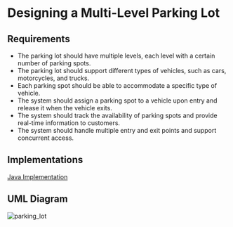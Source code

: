 # Designing a Multi-Level Parking Lot
## Requirements
* The parking lot should have multiple levels, each level with a certain number of parking spots. 
* The parking lot should support different types of vehicles, such as cars, motorcycles, and trucks.
* Each parking spot should be able to accommodate a specific type of vehicle.
* The system should assign a parking spot to a vehicle upon entry and release it when the vehicle exits. 
* The system should track the availability of parking spots and provide real-time information to customers. 
* The system should handle multiple entry and exit points and support concurrent access.
## Implementations
[Java Implementation ](https://github.com/darshna22/Low-Level-Design-Problems/tree/main/src/main/kotlin/LLD_Parking_Lot)

## UML Diagram
![parking_lot](https://github.com/user-attachments/assets/997d5037-2883-4623-8942-a88f5a5308d7)



